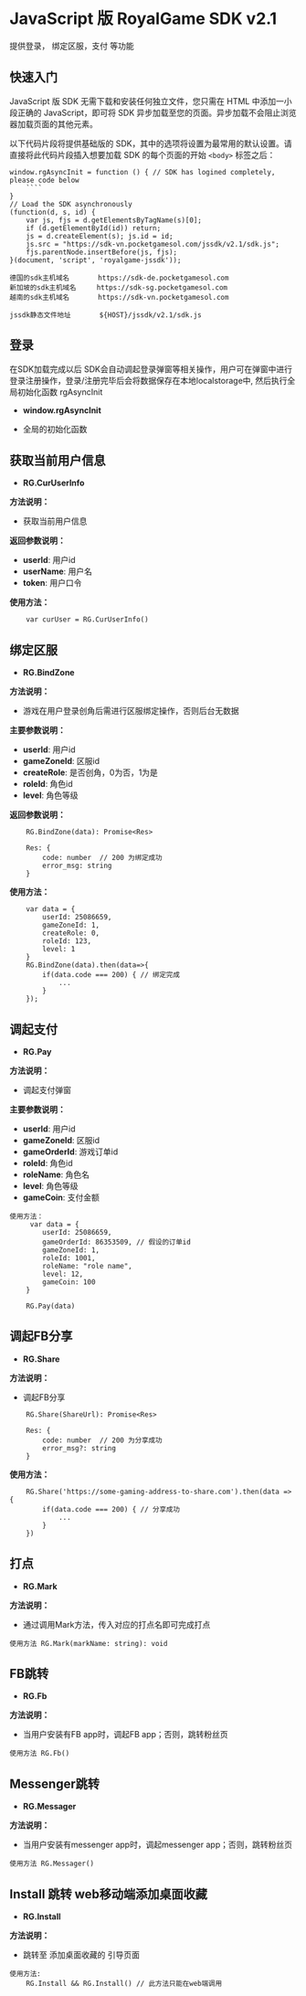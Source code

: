 # JavaScript 版 RoyalGame SDK v2.1

提供登录， 绑定区服，支付 等功能

## 快速入门

JavaScript 版 SDK 无需下载和安装任何独立文件，您只需在 HTML 中添加一小段正确的 JavaScript，即可将 SDK 异步加载至您的页面。异步加载不会阻止浏览器加载页面的其他元素。

以下代码片段将提供基础版的 SDK，其中的选项将设置为最常用的默认设置。请直接将此代码片段插入想要加载 SDK 的每个页面的开始 `<body>` 标签之后：

```
window.rgAsyncInit = function () { // SDK has logined completely, please code below
    ````
}
// Load the SDK asynchronously
(function(d, s, id) {
    var js, fjs = d.getElementsByTagName(s)[0];
    if (d.getElementById(id)) return;
    js = d.createElement(s); js.id = id;
    js.src = "https://sdk-vn.pocketgamesol.com/jssdk/v2.1/sdk.js";
    fjs.parentNode.insertBefore(js, fjs);
}(document, 'script', 'royalgame-jssdk'));
```
```
德国的sdk主机域名       https://sdk-de.pocketgamesol.com
新加坡的sdk主机域名     https://sdk-sg.pocketgamesol.com
越南的sdk主机域名       https://sdk-vn.pocketgamesol.com

jssdk静态文件地址       ${HOST}/jssdk/v2.1/sdk.js
```

## 登录

在SDK加载完成以后 SDK会自动调起登录弹窗等相关操作，用户可在弹窗中进行登录注册操作，登录/注册完毕后会将数据保存在本地localstorage中, 然后执行全局初始化函数 rgAsyncInit

* **window.rgAsyncInit**

* 全局的初始化函数


## 获取当前用户信息

* **RG.CurUserInfo**

**方法说明：**

* 获取当前用户信息

**返回参数说明：**

* **userId**: 用户id　　
* **userName**: 用户名　　
* **token**: 用户口令　　

**使用方法：**
```
    var curUser = RG.CurUserInfo()
```

## 绑定区服 

* **RG.BindZone**

**方法说明：**

* 游戏在用户登录创角后需进行区服绑定操作，否则后台无数据

**主要参数说明：**

* **userId**: 用户id
* **gameZoneId**: 区服id
* **createRole**: 是否创角，0为否，1为是
* **roleId**: 角色id
* **level**: 角色等级

**返回参数说明：**

```
    RG.BindZone(data): Promise<Res>

    Res: {
        code: number  // 200 为绑定成功
        error_msg: string
    }
```
**使用方法：**
```
    var data = {
        userId: 25086659,
        gameZoneId: 1,
        createRole: 0,
        roleId: 123,
        level: 1
    }
    RG.BindZone(data).then(data=>{
        if(data.code === 200) { // 绑定完成
            ...
        }
    });
```

## 调起支付 

* **RG.Pay**

<!-- * **RG.hasProducts** -->

**方法说明：**

* 调起支付弹窗

<!-- * RG.hasProducts: boolean 用于判断是否为facebook支付 -->

**主要参数说明：**

* **userId**: 用户id
* **gameZoneId**: 区服id
* **gameOrderId**: 游戏订单id
* **roleId**: 角色id
* **roleName**: 角色名
* **level**: 角色等级
* **gameCoin**: 支付金额
<!-- * **product_id ?(not required)**: 购买的商品ID; 目前只有facebook支付需要用到， 具体的商品id由平台方提供 -->

```
使用方法：
     var data = {
        userId: 25086659,
        gameOrderId: 86353509, // 假设的订单id
        gameZoneId: 1,
        roleId: 1001,
        roleName: "role name",
        level: 12,
        gameCoin: 100
    }

    RG.Pay(data)
```
  <!-- if(RG.hasProducts) {
        data.product_id = "xxxxxxx" // 具体的商品id由平台方提供
        RG.Pay(data)
    } else {
        RG.Pay(data)
    } -->


## 调起FB分享 

* **RG.Share**

**方法说明：**

* 调起FB分享

```
    RG.Share(ShareUrl): Promise<Res>

    Res: {
        code: number  // 200 为分享成功
        error_msg?: string
    }
```
**使用方法：**
```
    RG.Share('https://some-gaming-address-to-share.com').then(data => {
        if(data.code === 200) { // 分享成功
            ...
        }
    })
```

## 打点
 
* **RG.Mark**

**方法说明：**

* 通过调用Mark方法，传入对应的打点名即可完成打点

```
使用方法 RG.Mark(markName: string): void
```

## FB跳转
 
* **RG.Fb**

**方法说明：**

* 当用户安装有FB app时，调起FB app；否则，跳转粉丝页

```
使用方法 RG.Fb()
```

## Messenger跳转 

* **RG.Messager**

**方法说明：**

* 当用户安装有messenger app时，调起messenger app；否则，跳转粉丝页

```
使用方法 RG.Messager()
```

## Install 跳转 web移动端添加桌面收藏 

* **RG.Install**

**方法说明：**

* 跳转至 添加桌面收藏的 引导页面 

```
使用方法:
    RG.Install && RG.Install() // 此方法只能在web端调用
```


